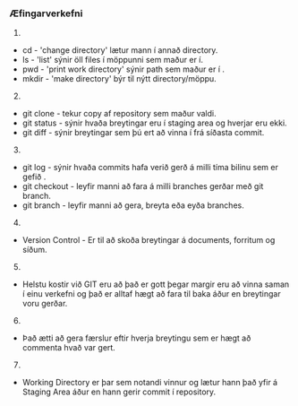 ### Æfingarverkefni
1.
 - cd - 'change directory' lætur mann í annað directory.
 - ls - 'list' sýnir öll files í möppunni sem maður er í.
 - pwd - 'print work directory' sýnir path sem maður er í .
 - mkdir - 'make directory' býr til nýtt directory/möppu.
2.
 - git clone - tekur copy af repository sem maður valdi.
 - git status - sýnir hvaða breytingar eru í staging area og hverjar eru ekki.
 - git diff - sýnir breytingar sem þú ert að vinna í frá síðasta commit.
3. 
 - git log - sýnir hvaða commits hafa verið gerð á milli tíma bilinu sem er gefið .
 - git checkout - leyfir manni að fara á milli branches gerðar með git branch.
 - git branch - leyfir manni að gera, breyta eða eyða branches.
4.
 - Version Control - Er til að skoða breytingar á documents, forritum og síðum.
5. 
 - Helstu kostir við GIT eru að það er gott þegar margir eru að vinna saman í einu verkefni og það er alltaf hægt að fara til baka áður en breytingar voru gerðar.
6.
 - Það ætti að gera færslur eftir hverja breytingu sem er hægt að commenta hvað var gert.
7.
 - Working Directory er þar sem notandi vinnur og lætur hann það yfir á Staging Area áður en hann gerir commit í repository.

